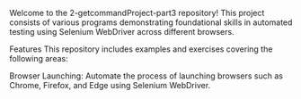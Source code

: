 Welcome to the 2-getcommandProject-part3 repository! This project consists of various programs demonstrating foundational skills in automated testing using Selenium WebDriver across different browsers.

Features
This repository includes examples and exercises covering the following areas:

Browser Launching: Automate the process of launching browsers such as Chrome, Firefox, and Edge using Selenium WebDriver.

